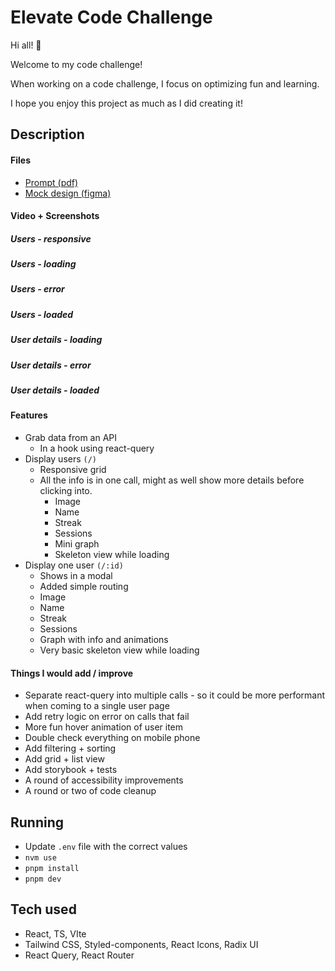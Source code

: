 # Elevate Code Challenge

Hi all! 👋

Welcome to my code challenge!

When working on a code challenge, I focus on optimizing fun and learning.

I hope you enjoy this project as much as I did creating it!

## Description

#### Files

- [Prompt (pdf)](./Practical%20Coding%20Assessment%20-%20Front%20End.pdf)
- [Mock design (figma)](https://www.figma.com/design/qFSk8W8TOyPBoH5g9ih0wQ/Elevate-Brainstorming?node-id=0-1&t=azpTq42LRuUgFMvU-1)

#### Video + Screenshots

##### Users - responsive

##### Users - loading

##### Users - error

##### Users - loaded

##### User details - loading

##### User details - error

##### User details - loaded

#### Features

- Grab data from an API
  - In a hook using react-query
- Display users `(/)`
  - Responsive grid
  - All the info is in one call, might as well show more details before clicking into.
    - Image
    - Name
    - Streak
    - Sessions
    - Mini graph
    - Skeleton view while loading
- Display one user `(/:id)`
  - Shows in a modal
  - Added simple routing
  - Image
  - Name
  - Streak
  - Sessions
  - Graph with info and animations
  - Very basic skeleton view while loading

#### Things I would add / improve

- Separate react-query into multiple calls - so it could be more performant when coming to a single user page
- Add retry logic on error on calls that fail
- More fun hover animation of user item
- Double check everything on mobile phone
- Add filtering + sorting
- Add grid + list view
- Add storybook + tests
- A round of accessibility improvements
- A round or two of code cleanup

## Running

- Update `.env` file with the correct values
- `nvm use`
- `pnpm install`
- `pnpm dev`

## Tech used

- React, TS, VIte
- Tailwind CSS, Styled-components, React Icons, Radix UI
- React Query, React Router
